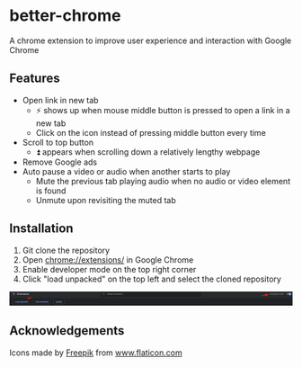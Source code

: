 # better-chrome

A chrome extension to improve user experience and interaction with Google Chrome

## Features

- Open link in new tab 
    - ⚡ shows up when mouse middle button is pressed to open a link in a new tab
    - Click on the icon instead of pressing middle button every time
- Scroll to top button
    - ⏫ appears when scrolling down a relatively lengthy webpage
- Remove Google ads
- Auto pause a video or audio when another starts to play
    - Mute the previous tab playing audio when no audio or video element is found
    - Unmute upon revisiting the muted tab

## Installation

1. Git clone the repository
2. Open [chrome://extensions/](chrome://extensions/) in Google Chrome
3. Enable developer mode on the top right corner
4. Click "load unpacked" on the top left and select the cloned repository

![installation](images/readme1.png)

## Acknowledgements

<div>Icons made by <a href="https://www.freepik.com" title="Freepik">Freepik</a> from <a href="https://www.flaticon.com/" title="Flaticon">www.flaticon.com</a></div>

